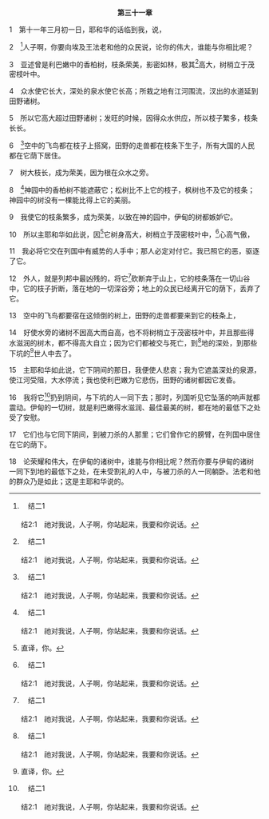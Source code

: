 <p style="text-align:center;font-weight:bold;">第三十一章</p>

1　第十一年三月初一日，耶和华的话临到我，说，

2　[^a]人子啊，你要向埃及王法老和他的众民说，论你的伟大，谁能与你相比呢？

[^a]:　结二1<br><br>结2:1　祂对我说，人子啊，你站起来，我要和你说话。

3　亚述曾是利巴嫩中的香柏树，枝条荣美，影密如林，极其[^a]高大，树梢立于茂密枝叶中。

[^a]:　但四10～12<br><br>但4:10　我在床上脑中的异象是这样：我观看，见地当中有一棵树，极其高大。<br><br>但4:11　那树渐渐长大，而且坚固，高达于天，从地极都能看见。<br><br>但4:12　树的叶子华美，果子甚多，可作众生的食物。野地的走兽卧在荫下，天空的飞鸟宿在枝上，凡有血肉的，都从这树得食。

4　众水使它长大，深处的泉水使它长高；所栽之地有江河围流，汊出的水道延到田野诸树。

5　所以它高大超过田野诸树；发旺的时候，因得众水供应，所以枝子繁多，枝条长长。

6　[^a]空中的飞鸟都在枝子上搭窝，田野的走兽都在枝条下生子，所有大国的人民都在它荫下居住。

[^a]:　参太十三32<br><br>太13:32　这乃是百种里最小的，但长起来，却比别的菜都大，且成了树，甚至天空的飞鸟来栖宿在它的枝上。

7　树大枝长，成为荣美，因为根在众水之旁。

8　[^a]神园中的香柏树不能遮蔽它；松树比不上它的枝子，枫树也不及它的枝条；神园中的树没有一棵能比得上它的美丽。

[^a]:　创二8；十三10；结二八13<br><br>创2:8　耶和华神在东方的伊甸栽植了一个园子，把所塑造的人安放在那里。<br><br>创13:10　罗得举目看见约但河的全平原，直到琐珥，都是滋润的；那地在耶和华毁灭所多玛、蛾摩拉以前，如同耶和华的园子，也像埃及地。<br><br>结28:13　你曾在伊甸神的园中，佩戴各样宝石，就是红宝石、黄玉、金钢石、黄璧玺、红玛瑙、碧玉、蓝宝石、红玉和绿宝石，带着黄金；又有精巧的鼓和笛在你那里，都是在你受造之日预备齐全的。

9　我使它的枝条繁多，成为荣美，以致在神的园中，伊甸的树都嫉妒它。

10　所以主耶和华如此说，因[^1]它树身高大，树梢立于茂密枝叶中，[^a]心高气傲，

[^1]:直译，你。

[^a]:　但五20<br><br>但5:20　但他的心高傲，灵也刚愎，甚至行事狂傲，就被革去王位，夺去荣耀。

11　我必将它交在列国中有威势的人手中；那人必定对付它。我已照它的恶，驱逐了它。

12　外人，就是列邦中最凶残的，将它[^a]砍断弃于山上，它的枝条落在一切山谷中，它的枝子折断，落在地的一切深谷旁；地上的众民已经离开它的荫下，丢弃了它。

[^a]:　但四14～15<br><br>但4:14　他大声呼叫说，伐倒这树，砍下枝子，摇掉叶子，抛散果子，使走兽逃开树下，飞鸟逃离树枝。<br><br>但4:15　树根的不却要留在地内，用铁圈和铜圈箍住，在野地的青草中；让他被天露沾湿，且与走兽同分，吃地上的草；

13　空中的飞鸟都要宿在这倾倒的树上，田野的走兽都要来到它的枝条上，

14　好使水旁的诸树不因高大而自高，也不将树梢立于茂密枝叶中，并且那些得水滋润的树木，都不得高大自立；因为它们都被交与死亡，到[^a]地的深处，到那些下坑的[^1]世人中去了。

[^1]:直译，人的子孙。

[^a]:　结三二18<br><br>结32:18　人子啊，你要为埃及众民哀号，又要将埃及和强国的女子，扔到地的最低下之处，与下坑的人在一起。

15　主耶和华如此说，它下阴间的那日，我便使人悲哀；我为它遮盖深处的泉源，使江河受阻，大水停流；我也使利巴嫩为它悲伤，田野的诸树都因它发昏。

16　我将它[^a]扔到阴间，与下坑的人一同下去；那时，列国听见它坠落的响声就都震动。伊甸的一切树，就是利巴嫩得水滋润、最佳最美的树，都在地的最低下之处受了安慰。

[^a]:　赛十四15<br><br>赛14:15　然而你必坠落阴间，到坑中极深之处。

17　它们也与它同下阴间，到被刀杀的人那里；它们曾作它的膀臂，在列国中居住在它的荫下。

18　论荣耀和伟大，在伊甸的诸树中，谁能与你相比呢？然而你要与伊甸的诸树一同下到地的最低下之处，在未受割礼的人中，与被刀杀的人一同躺卧。法老和他的群众乃是如此；这是主耶和华说的。

